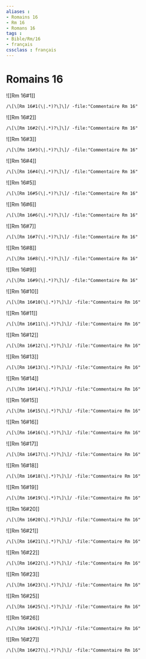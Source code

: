 ```yaml
---
aliases : 
- Romains 16
- Rm 16
- Romans 16
tags : 
- Bible/Rm/16
- français
cssclass : français
---
```


# Romains 16

![[Rm 16#1]]

```query
/\[\[Rm 16#1(\|.*)?\]\]/ -file:"Commentaire Rm 16"
```

![[Rm 16#2]]

```query
/\[\[Rm 16#2(\|.*)?\]\]/ -file:"Commentaire Rm 16"
```

![[Rm 16#3]]

```query
/\[\[Rm 16#3(\|.*)?\]\]/ -file:"Commentaire Rm 16"
```

![[Rm 16#4]]

```query
/\[\[Rm 16#4(\|.*)?\]\]/ -file:"Commentaire Rm 16"
```

![[Rm 16#5]]

```query
/\[\[Rm 16#5(\|.*)?\]\]/ -file:"Commentaire Rm 16"
```

![[Rm 16#6]]

```query
/\[\[Rm 16#6(\|.*)?\]\]/ -file:"Commentaire Rm 16"
```

![[Rm 16#7]]

```query
/\[\[Rm 16#7(\|.*)?\]\]/ -file:"Commentaire Rm 16"
```

![[Rm 16#8]]

```query
/\[\[Rm 16#8(\|.*)?\]\]/ -file:"Commentaire Rm 16"
```

![[Rm 16#9]]

```query
/\[\[Rm 16#9(\|.*)?\]\]/ -file:"Commentaire Rm 16"
```

![[Rm 16#10]]

```query
/\[\[Rm 16#10(\|.*)?\]\]/ -file:"Commentaire Rm 16"
```

![[Rm 16#11]]

```query
/\[\[Rm 16#11(\|.*)?\]\]/ -file:"Commentaire Rm 16"
```

![[Rm 16#12]]

```query
/\[\[Rm 16#12(\|.*)?\]\]/ -file:"Commentaire Rm 16"
```

![[Rm 16#13]]

```query
/\[\[Rm 16#13(\|.*)?\]\]/ -file:"Commentaire Rm 16"
```

![[Rm 16#14]]

```query
/\[\[Rm 16#14(\|.*)?\]\]/ -file:"Commentaire Rm 16"
```

![[Rm 16#15]]

```query
/\[\[Rm 16#15(\|.*)?\]\]/ -file:"Commentaire Rm 16"
```

![[Rm 16#16]]

```query
/\[\[Rm 16#16(\|.*)?\]\]/ -file:"Commentaire Rm 16"
```

![[Rm 16#17]]

```query
/\[\[Rm 16#17(\|.*)?\]\]/ -file:"Commentaire Rm 16"
```

![[Rm 16#18]]

```query
/\[\[Rm 16#18(\|.*)?\]\]/ -file:"Commentaire Rm 16"
```

![[Rm 16#19]]

```query
/\[\[Rm 16#19(\|.*)?\]\]/ -file:"Commentaire Rm 16"
```

![[Rm 16#20]]

```query
/\[\[Rm 16#20(\|.*)?\]\]/ -file:"Commentaire Rm 16"
```

![[Rm 16#21]]

```query
/\[\[Rm 16#21(\|.*)?\]\]/ -file:"Commentaire Rm 16"
```

![[Rm 16#22]]

```query
/\[\[Rm 16#22(\|.*)?\]\]/ -file:"Commentaire Rm 16"
```

![[Rm 16#23]]

```query
/\[\[Rm 16#23(\|.*)?\]\]/ -file:"Commentaire Rm 16"
```

![[Rm 16#25]]

```query
/\[\[Rm 16#25(\|.*)?\]\]/ -file:"Commentaire Rm 16"
```

![[Rm 16#26]]

```query
/\[\[Rm 16#26(\|.*)?\]\]/ -file:"Commentaire Rm 16"
```

![[Rm 16#27]]

```query
/\[\[Rm 16#27(\|.*)?\]\]/ -file:"Commentaire Rm 16"
```

